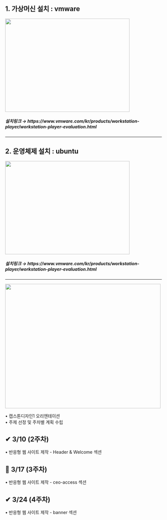 <p align="center">
<h2 align="left"> 1. 가상머신 설치 : vmware </h2>
<img src="https://user-images.githubusercontent.com/101113265/159432426-a295bea3-7cf2-4198-95e8-a2b0fa5f4cc6.jpg" width="400" height="300">

<p align="center">
<h5 align="left"> 설치링크 → https://www.vmware.com/kr/products/workstation-player/workstation-player-evaluation.html </h5>

<hr>

<p align="center">
<h2 align="left"> 2. 운영체제 설치 : ubuntu </h2>
<img src="https://user-images.githubusercontent.com/101113265/159432426-a295bea3-7cf2-4198-95e8-a2b0fa5f4cc6.jpg" width="400" height="300">

<p align="center">
<h5 align="left"> 설치링크 → https://www.vmware.com/kr/products/workstation-player/workstation-player-evaluation.html </h5>

<hr>


<img src="https://user-images.githubusercontent.com/101113265/159430852-0db51171-ea55-4693-b9d9-043d015bbb0f.JPG" width="500" height="400">

  <p align="left">
  • 캡스톤디자인1 오리엔테이션<br/>
  • 주제 선정 및 주차별 계획 수립<br/> 
  
<p align="center">
  <h2 align="left"> ✔ 3/10 (2주차) </h2>
  <p align="left">
  • 반응형 웹 사이트 제작 - Header & Welcome 섹션 <br/>
  
<p align="center">
  <h2 align="left"> 🚩 3/17 (3주차) </h2>
  <p align="left">
  • 반응형 웹 사이트 제작 - ceo-access 섹션<br/>
  
<p align="center">
  <h2 align="left"> ✔ 3/24 (4주차) </h2>
  <p align="left">
  • 반응형 웹 사이트 제작 - banner 섹션<br/>
